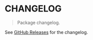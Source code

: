 # CHANGELOG

> Package changelog.

See [GitHub Releases](https://github.com/stdlib-js/stats-base-dsmeanpw/releases) for the changelog.
